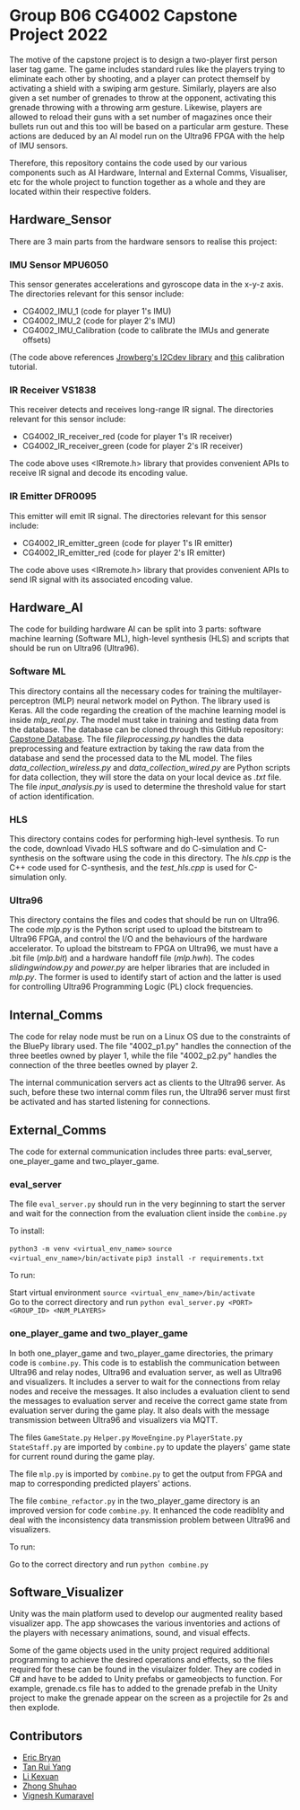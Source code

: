 # Group B06 CG4002 Capstone Project 2022

The motive of the capstone project is to design a two-player first person laser tag game. The game includes standard rules like the players trying to eliminate each other by shooting, and a player can protect themself by activating a shield with a swiping arm gesture. Similarly, players are also given a set number of grenades to throw at the opponent, activating this grenade throwing with a throwing arm gesture. Likewise, players are allowed to reload their guns with a set number of magazines once their bullets run out and this too will be based on a particular arm gesture. These actions are deduced by an AI model run on the Ultra96 FPGA with the help of IMU sensors.

Therefore, this repository contains the code used by our various components such as AI Hardware, Internal and External Comms, Visualiser, etc for the whole project to function together as a whole and they are located within their respective folders.

## Hardware_Sensor

There are 3 main parts from the hardware sensors to realise this project:

### IMU Sensor MPU6050

This sensor generates accelerations and gyroscope data in the x-y-z axis.
The directories relevant for this sensor include:

- CG4002_IMU_1 (code for player 1's IMU)
- CG4002_IMU_2 (code for player 2's IMU)
- CG4002_IMU_Calibration (code to calibrate the IMUs and generate offsets)

(The code above references [Jrowberg's I2Cdev library](https://github.com/jrowberg/i2cdevlib) and [this](https://wired.chillibasket.com/2015/01/calibrating-mpu6050/) calibration tutorial.

### IR Receiver VS1838

This receiver detects and receives long-range IR signal.
The directories relevant for this sensor include:

- CG4002_IR_receiver_red (code for player 1's IR receiver)
- CG4002_IR_receiver_green (code for player 2's IR receiver)

The code above uses <IRremote.h> library that provides convenient APIs to receive IR signal and decode its encoding value.

### IR Emitter DFR0095

This emitter will emit IR signal.
The directories relevant for this sensor include:

- CG4002_IR_emitter_green (code for player 1's IR emitter)
- CG4002_IR_emitter_red (code for player 2's IR emitter)

The code above uses <IRremote.h> library that provides convenient APIs to send IR signal with its associated encoding value.

## Hardware_AI

The code for building hardware AI can be split into 3 parts: software machine learning (Software ML), high-level synthesis (HLS) and scripts that should be run on Ultra96 (Ultra96).

### Software ML

This directory contains all the necessary codes for training the multilayer-perceptron (MLP) neural network model on Python. The library used is Keras. All the code regarding the creation of the machine learning model is inside _mlp_real.py_. The model must take in training and testing data from the database. The database can be
cloned through this GitHub repository: [Capstone Database](https://github.com/tryyang2001/Capstone-Training-and-Testing-Database.git). The file _fileprocessing.py_ handles the data preprocessing and feature extraction by taking the raw data from the database and send the processed data to the ML model. The files _data_collection_wireless.py_ and _data_collection_wired.py_ are Python scripts for data collection, they will store the data on your local device as _.txt_ file.
The file _input_analysis.py_ is used to determine the threshold value for start of action identification.

### HLS

This directory contains codes for performing high-level synthesis. To run the code, download Vivado HLS software and do C-simulation and C-synthesis on the software using the code in this directory. The _hls.cpp_ is the C++ code used for C-synthesis, and the _test_hls.cpp_ is used for C-simulation only.

### Ultra96

This directory contains the files and codes that should be run on Ultra96. The code _mlp.py_ is the Python script used to upload the bitstream to Ultra96 FPGA, and control the I/O and the behaviours of the hardware accelerator. To upload the bitstream to FPGA on Ultra96, we must have a .bit file (_mlp.bit_) and a hardware handoff file (_mlp.hwh_). The codes _slidingwindow.py_ and _power.py_ are helper libraries that are included in _mlp.py_. The former is used to identify start of action and the latter is used for controlling Ultra96 Programming Logic (PL) clock frequencies.

## Internal_Comms

The code for relay node must be run on a Linux OS due to the constraints of the BluePy library used. The file "4002_p1.py" handles the connection of the three beetles owned by player 1, while the file "4002_p2.py" handles the connection of the three beetles owned by player 2.

The internal communication servers act as clients to the Ultra96 server. As such, before these two internal comm files run, the Ultra96 server must first be activated and has started listening for connections.

## External_Comms

The code for external communication includes three parts: eval_server, one_player_game and two_player_game.

### eval_server

The file `eval_server.py` should run in the very beginning to start the server and wait for the connection from the evaluation client inside the `combine.py`

To install:

`python3 -m venv <virtual_env_name>`
`source <virtual_env_name>/bin/activate`
`pip3 install -r requirements.txt`

To run:

Start virtual environment `source <virtual_env_name>/bin/activate`<br />
Go to the correct directory and run `python eval_server.py <PORT> <GROUP_ID> <NUM_PLAYERS>` <br />

### one_player_game and two_player_game

In both one_player_game and two_player_game directories, the primary code is `combine.py`. This code is to establish the communication between Ultra96 and relay nodes, Ultra96 and evaluation server, as well as Ultra96 and visualizers. It includes a server to wait for the connections from relay nodes and receive the messages. It also includes a evaluation client to send the messages to evaluation server and receive the correct game state from evaluation server during the game play. It also deals with the message transmission between Ultra96 and visualizers via MQTT.

The files `GameState.py` `Helper.py` `MoveEngine.py` `PlayerState.py` `StateStaff.py` are imported by `combine.py` to update the players' game state for current round during the game play.

The file `mlp.py` is imported by `combine.py` to get the output from FPGA and map to corresponding predicted players' actions.

The file `combine_refactor.py` in the two_player_game directory is an improved version for code `combine.py`. It enhanced the code readiblity and deal with the inconsistency data transmission problem between Ultra96 and visualizers.

To run:

Go to the correct directory and run `python combine.py`

## Software_Visualizer

Unity was the main platform used to develop our augmented reality based visualizer app. The app showcases the various inventories and actions of the players with necessary animations, sound, and visual effects.

Some of the game objects used in the unity project required additional programming to achieve the desired operations and effects, so the files required for these can be found in the visulaizer folder. They are coded in C# and have to be added to Unity prefabs or gameobjects to function. For example, grenade.cs file has to added to the grenade prefab in the Unity project to make the grenade appear on the screen as a projectile for 2s and then explode.

## Contributors

- [Eric Bryan](https://github.com/EricBryann)
- [Tan Rui Yang](https://github.com/tryyang2001)
- [Li Kexuan](https://github.com/Cocokkkk)
- [Zhong Shuhao](https://github.com/Rye98)
- [Vignesh Kumaravel](https://github.com/KVignesh122)
